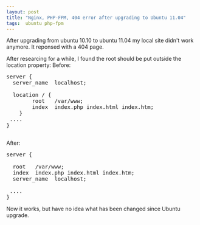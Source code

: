 ```yaml
---
layout: post
title: "Nginx, PHP-FPM, 404 error after upgrading to Ubuntu 11.04"
tags:  ubuntu php-fpm
---
```


After upgrading from ubuntu 10.10 to ubuntu 11.04 my local site didn't work anymore. It reponsed with a 404 page.

After researcing for a while, I found the root should be put outside the location property:
Before:

<pre>
server {
  server_name  localhost;

  location / {
		root   /var/www;
		index  index.php index.html index.htm;
	}
 ....
}

</pre>

After:

<pre>
server {

  root   /var/www;
  index  index.php index.html index.htm;
  server_name  localhost;

 ....
}
</pre>

Now it works, but have no idea what has been changed since Ubuntu upgrade.
